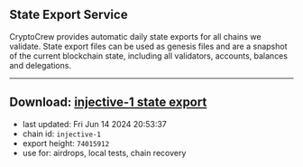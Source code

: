 ## State Export Service
CryptoCrew provides automatic daily state exports for all chains we validate. State export files can be used as genesis files and are a snapshot of the current blockchain state, including all validators, accounts, balances and delegations.

---
**Download: [injective-1 state export](https://dl-eu2.ccvalidators.com/SERVICE/injective/injective-1_export_74015912.json)**
---

- last updated: Fri Jun 14 2024 20:53:37
- chain id: `injective-1`
- export height: `74015912`
- use for: airdrops, local tests, chain recovery
